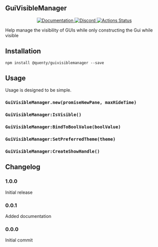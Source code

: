 ## GuiVisibleManager
<div align="center">
  <a href="http://quenty.github.io/api/">
    <img src="https://img.shields.io/badge/docs-website-green.svg" alt="Documentation" />
  </a>
  <a href="https://discord.gg/mhtGUS8">
    <img src="https://img.shields.io/badge/discord-nevermore-blue.svg" alt="Discord" />
  </a>
  <a href="https://github.com/Quenty/NevermoreEngine/actions">
    <img src="https://github.com/Quenty/NevermoreEngine/workflows/luacheck/badge.svg" alt="Actions Status" />
  </a>
</div>

Help manage the visibility of GUIs while only constructing the Gui while visible

## Installation
```
npm install @quenty/guivisiblemanager --save
```

## Usage
Usage is designed to be simple.

### `GuiVisibleManager.new(promiseNewPane, maxHideTime)`

### `GuiVisibleManager:IsVisible()`

### `GuiVisibleManager:BindToBoolValue(boolValue)`

### `GuiVisibleManager:SetPreferredTheme(theme)`

### `GuiVisibleManager:CreateShowHandle()`


## Changelog

### 1.0.0
Initial release

### 0.0.1
Added documentation

### 0.0.0
Initial commit
